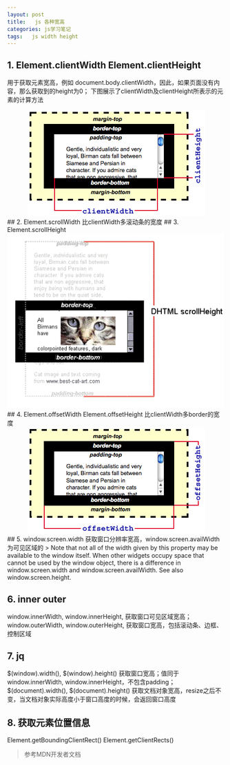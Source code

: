 ```yaml
---
layout: post
title:   js 各种宽高
categories: js学习笔记
tags:   js width height
---
```

## 1. Element.clientWidth Element.clientHeight
用于获取元素宽高，例如 document.body.clientWidth，因此，如果页面没有内容，那么获取到的height为0；
下图展示了clientWidth及clientHeight所表示的元素的计算方法
<div  align="center">    
<img src="/images/Dimensions-client.png">
</div>
## 2. Element.scrollWidth
比clientWidth多滚动条的宽度
## 3. Element.scrollHeight
<div  align="center">    
	<img src="/images/scrollHeight.png">
</div>
## 4. Element.offsetWidth Element.offsetHeight
比clientWidth多border的宽度
<div  align="center">    
<img src="/images/Dimensions-offset.png">
</div>
## 5. window.screen.width
获取窗口分辨率宽高，window.screen.availWidth为可见区域的
> Note that not all of the width given by this property may be available to the window itself. When other widgets occupy space that cannot be used by the window object, there is a difference in window.screen.width and window.screen.availWidth. See also window.screen.height.

## 6. inner outer
window.innerWidth, window.innerHeight, 获取窗口可见区域宽高；
window.outerWidth, window.outerHeight, 获取窗口宽高，包括滚动条、边框、控制区域
## 7. jq 
$(window).width(), $(window).height() 获取窗口宽高；值同于window.innerWidth, window.innerHeight，不包含padding；
$(document).width(), $(document).height() 获取文档对象宽高，resize之后不变，当文档对象实际高度小于窗口高度的时候，会返回窗口高度
## 8. 获取元素位置信息
Element.getBoundingClientRect()
Element.getClientRects()

> 参考MDN开发者文档


